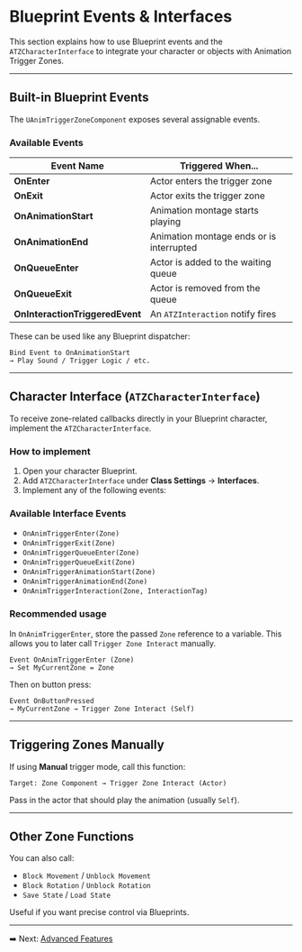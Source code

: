 # Blueprint Events & Interfaces

This section explains how to use Blueprint events and the `ATZCharacterInterface` to integrate your character or objects with Animation Trigger Zones.

---

## Built-in Blueprint Events

The `UAnimTriggerZoneComponent` exposes several assignable events.

### Available Events

| Event Name               | Triggered When...                           |
|--------------------------|----------------------------------------------|
| **OnEnter**              | Actor enters the trigger zone                |
| **OnExit**               | Actor exits the trigger zone                 |
| **OnAnimationStart**     | Animation montage starts playing             |
| **OnAnimationEnd**       | Animation montage ends or is interrupted     |
| **OnQueueEnter**         | Actor is added to the waiting queue          |
| **OnQueueExit**          | Actor is removed from the queue              |
| **OnInteractionTriggeredEvent** | An `ATZInteraction` notify fires     |

These can be used like any Blueprint dispatcher:
```blueprint
Bind Event to OnAnimationStart
→ Play Sound / Trigger Logic / etc.
```

---

## Character Interface (`ATZCharacterInterface`)

To receive zone-related callbacks directly in your Blueprint character, implement the `ATZCharacterInterface`.

### How to implement

1. Open your character Blueprint.
2. Add `ATZCharacterInterface` under **Class Settings** → **Interfaces**.
3. Implement any of the following events:

### Available Interface Events

- `OnAnimTriggerEnter(Zone)`
- `OnAnimTriggerExit(Zone)`
- `OnAnimTriggerQueueEnter(Zone)`
- `OnAnimTriggerQueueExit(Zone)`
- `OnAnimTriggerAnimationStart(Zone)`
- `OnAnimTriggerAnimationEnd(Zone)`
- `OnAnimTriggerInteraction(Zone, InteractionTag)`

### Recommended usage

In `OnAnimTriggerEnter`, store the passed `Zone` reference to a variable. This allows you to later call `Trigger Zone Interact` manually.

```blueprint
Event OnAnimTriggerEnter (Zone)
→ Set MyCurrentZone = Zone
```

Then on button press:

```blueprint
Event OnButtonPressed
→ MyCurrentZone → Trigger Zone Interact (Self)
```

---

## Triggering Zones Manually

If using **Manual** trigger mode, call this function:

```blueprint
Target: Zone Component → Trigger Zone Interact (Actor)
```

Pass in the actor that should play the animation (usually `Self`).

---

## Other Zone Functions

You can also call:

- `Block Movement` / `Unblock Movement`
- `Block Rotation` / `Unblock Rotation`
- `Save State` / `Load State`

Useful if you want precise control via Blueprints.

---

➡️ Next: [Advanced Features](advanced.md)